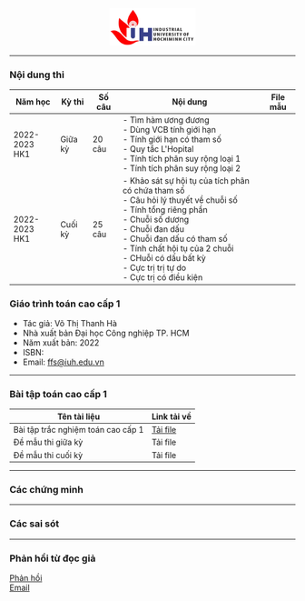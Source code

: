 <p align="center">
  <img width="30%" src="figures/iuh.png">
</p>

-----
### Nội dung thi 

|  Năm học |Kỳ thi|Số câu|Nội dung|File mẫu|
|-----------------|---------------|------------|---------|-------|
|2022-2023<br>HK1|   Giữa kỳ |20 câu| - Tìm hàm ương đương<br>- Dùng VCB tính giới hạn<br>- Tính giới hạn có tham số <br>- Quy tắc L'Hopital<br>- Tính tích phân suy rộng loại 1<br>- Tính tích phân suy rộng loại 2<br> | |
|2022-2023<br>HK1|    Cuối kỳ |25 câu| - Khảo sát sự hội tụ của tích phân có chứa tham số<br>- Câu hỏi lý thuyết về chuỗi số<br>- Tính tổng riêng phần<br>- Chuỗi số dương<br>- Chuỗi đan dấu<br>- Chuỗi đan dấu có tham số <br>- Tính chất hội tụ của 2 chuỗi<br>- CHuỗi có dấu bất kỳ<br>- Cực trị trị tự do<br>- Cực trị có điều kiện|    |

### Giáo trình toán cao cấp 1
- Tác giả: Võ Thị Thanh Hà
- Nhà xuất bản Đại học Công nghiệp TP. HCM
- Năm xuất bản: 2022
- ISBN: 
- Email: ffs@iuh.edu.vn

-----

### Bài tập toán cao cấp 1
|Tên tài liệu                      | Link tải về |
|----------------------------------|-------------|
|Bài tập trắc nghiệm toán cao cấp 1|[Tải file ](https://github.com/khoacoban/toancaocap1/raw/main/Bai_Tap_Toan_CC_1.pdf)|
|Đề mẫu thi giữa kỳ|Tải file|
|Đề mẫu thi cuối kỳ|Tải file|


-----

### Các chứng minh

-----

### Các sai sót

-----

### Phản hồi từ đọc giả
[Phản hồi](https://github.com/khoacoban/toancaocap1/issues)\
[Email ](mailto:ffs@iuh.edu.vn)
